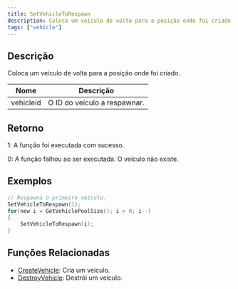 ```yaml
---
title: SetVehicleToRespawn
description: Coloca um veículo de volta para a posição onde foi criado.
tags: ["vehicle"]
---
```


## Descrição

Coloca um veículo de volta para a posição onde foi criado.

| Nome      | Descrição                    |
| --------- | ---------------------------- |
| vehicleid | O ID do veículo a respawnar. |

## Retorno

1: A função foi executada com sucesso.

0: A função falhou ao ser executada. O veículo não existe.

## Exemplos

```c
// Respawna o primeiro veículo.
SetVehicleToRespawn(1);
for(new i = GetVehiclePoolSize(); i > 0; i--)
{
    SetVehicleToRespawn(i);
}
```

## Funções Relacionadas

- [CreateVehicle](CreateVehicle.md): Cria um veículo.
- [DestroyVehicle](DestroyVehicle.md): Destrói um veículo.
